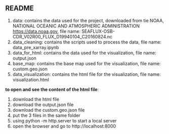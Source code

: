 
## README

1. data: contains the data used for the project, downloaded from tie NOAA, NATIONAL OCEANIC AND ATMOSPHERIC ADMINISTRATION https://data.noaa.gov, file name: SEAFLUX-OSB-CDR_V02R00_FLUX_D19940104_C20160824.nc
2. data_cleaning: contains the scripts used to process the data, file name: data_pre_xarray.ipynb
3. data_for_html: contains the data used for the visualization, file name: output.json
4. base_map: contains the base map used for the visualization, file name: custom.geo.json
5. data_visualization: contains the html file for the visualization, file name: visualization.html

**to open and see the content of the html file**: 

1. download the html file
2. download the output.json file
3. download the custom.geo.json file
4. put the 3 files in the same folder
5. using python -m http.server to start a local server
6. open the browser and go to http://localhost:8000